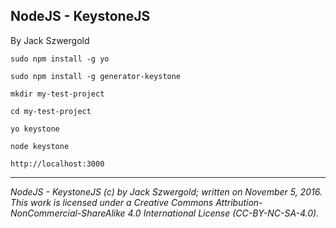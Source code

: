 ## NodeJS - KeystoneJS

By Jack Szwergold

	sudo npm install -g yo
	
	sudo npm install -g generator-keystone
	
	mkdir my-test-project
	
	cd my-test-project
	
	yo keystone

	node keystone

	http://localhost:3000

***

*NodeJS - KeystoneJS (c) by Jack Szwergold; written on November 5, 2016. This work is licensed under a Creative Commons Attribution-NonCommercial-ShareAlike 4.0 International License (CC-BY-NC-SA-4.0).*